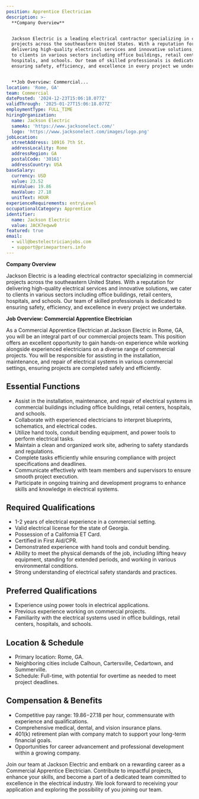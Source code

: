 ```yaml
---
position: Apprentice Electrician
description: >-
  **Company Overview**


  Jackson Electric is a leading electrical contractor specializing in commercial
  projects across the southeastern United States. With a reputation for
  delivering high-quality electrical services and innovative solutions, we cater
  to clients in various sectors including office buildings, retail centers,
  hospitals, and schools. Our team of skilled professionals is dedicated to
  ensuring safety, efficiency, and excellence in every project we undertake.


  **Job Overview: Commercial...
location: 'Rome, GA'
team: Commercial
datePosted: '2024-12-23T15:06:18.077Z'
validThrough: '2025-01-27T15:06:18.077Z'
employmentType: FULL_TIME
hiringOrganization:
  name: Jackson Electric
  sameAs: 'https://www.jacksonelect.com/'
  logo: 'https://www.jacksonelect.com/images/logo.png'
jobLocation:
  streetAddress: 10916 7th St.
  addressLocality: Rome
  addressRegion: GA
  postalCode: '30161'
  addressCountry: USA
baseSalary:
  currency: USD
  value: 23.52
  minValue: 19.86
  maxValue: 27.18
  unitText: HOUR
experienceRequirements: entryLevel
occupationalCategory: Apprentice
identifier:
  name: Jackson Electric
  value: JACK7eqww0
featured: true
email:
  - will@bestelectricianjobs.com
  - support@primepartners.info
---
```




**Company Overview**

Jackson Electric is a leading electrical contractor specializing in commercial projects across the southeastern United States. With a reputation for delivering high-quality electrical services and innovative solutions, we cater to clients in various sectors including office buildings, retail centers, hospitals, and schools. Our team of skilled professionals is dedicated to ensuring safety, efficiency, and excellence in every project we undertake.

**Job Overview: Commercial Apprentice Electrician**

As a Commercial Apprentice Electrician at Jackson Electric in Rome, GA, you will be an integral part of our commercial projects team. This position offers an excellent opportunity to gain hands-on experience while working alongside experienced electricians on a diverse range of commercial projects. You will be responsible for assisting in the installation, maintenance, and repair of electrical systems in various commercial settings, ensuring projects are completed safely and efficiently.

## Essential Functions

- Assist in the installation, maintenance, and repair of electrical systems in commercial buildings including office buildings, retail centers, hospitals, and schools.
- Collaborate with experienced electricians to interpret blueprints, schematics, and electrical codes.
- Utilize hand tools, conduit bending equipment, and power tools to perform electrical tasks.
- Maintain a clean and organized work site, adhering to safety standards and regulations.
- Complete tasks efficiently while ensuring compliance with project specifications and deadlines.
- Communicate effectively with team members and supervisors to ensure smooth project execution.
- Participate in ongoing training and development programs to enhance skills and knowledge in electrical systems.

## Required Qualifications

- 1-2 years of electrical experience in a commercial setting.
- Valid electrical license for the state of Georgia.
- Possession of a California ET Card.
- Certified in First Aid/CPR.
- Demonstrated experience with hand tools and conduit bending.
- Ability to meet the physical demands of the job, including lifting heavy equipment, standing for extended periods, and working in various environmental conditions.
- Strong understanding of electrical safety standards and practices.

## Preferred Qualifications

- Experience using power tools in electrical applications.
- Previous experience working on commercial projects.
- Familiarity with the electrical systems used in office buildings, retail centers, hospitals, and schools.

## Location & Schedule

- Primary location: Rome, GA.
- Neighboring cities include Calhoun, Cartersville, Cedartown, and Summerville.
- Schedule: Full-time, with potential for overtime as needed to meet project deadlines.

## Compensation & Benefits

- Competitive pay range: $19.86-$27.18 per hour, commensurate with experience and qualifications.
- Comprehensive medical, dental, and vision insurance plans.
- 401(k) retirement plan with company match to support your long-term financial goals.
- Opportunities for career advancement and professional development within a growing company.

Join our team at Jackson Electric and embark on a rewarding career as a Commercial Apprentice Electrician. Contribute to impactful projects, enhance your skills, and become a part of a dedicated team committed to excellence in the electrical industry. We look forward to receiving your application and exploring the possibility of you joining our team.
